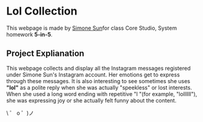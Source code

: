 # Lol Collection

This webpage is made by [Simone Sun](https://github.com/mizardblack)for class Core
Studio, System homework **5-in-5**.

## Project Explianation

This webpage collects and display all the Instagram messages registered
under Simone Sun's Instagram account. Her emotions get to express
through these messages. It is also interesting to see sometimes she uses
**"lol"** as a polite reply when she was actually "speekless" or lost
interests. When she used a long word ending with repetitive "l "(for
example, "lollllll"), she was expressing joy or she actually felt funny
about the content.

\ ゜ o ゜)ノ
